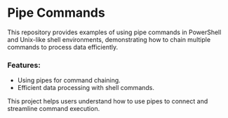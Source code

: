 # Pipe Commands

This repository provides examples of using pipe commands in PowerShell and Unix-like shell environments, demonstrating how to chain multiple commands to process data efficiently.

### Features:
- Using pipes for command chaining.
- Efficient data processing with shell commands.

This project helps users understand how to use pipes to connect and streamline command execution.

